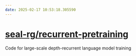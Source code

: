 ```yaml
---
date: 2025-02-17 10:53:18.305590
---
```


# [seal-rg/recurrent-pretraining](https://github.com/seal-rg/recurrent-pretraining)

Code for large-scale depth-recurrent language model training